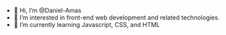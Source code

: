 - 👋 Hi, I’m @Daniel-Amas
- 👀 I’m interested in front-end web development and related technologies.
- 🌱 I’m currently learning Javascript, CSS, and HTML

<!---
Daniel-Amas/Daniel-Amas is a ✨ special ✨ repository because its `README.md` (this file) appears on your GitHub profile.
You can click the Preview link to take a look at your changes.
--->
